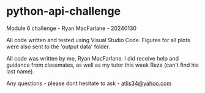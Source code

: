 # python-api-challenge
Module 6 challenge - Ryan MacFarlane - 20240130

All code written and tested using Visual Studio Code.  Figures for all plots were also sent to the 'output data' folder.

All code was written by me, Ryan MacFarlane.  I did receive help and guidance from classmates, as well as my tutor this week Reza (can't find his last name).

Any questions - please dont hesitate to ask - atlis34@yahoo.com